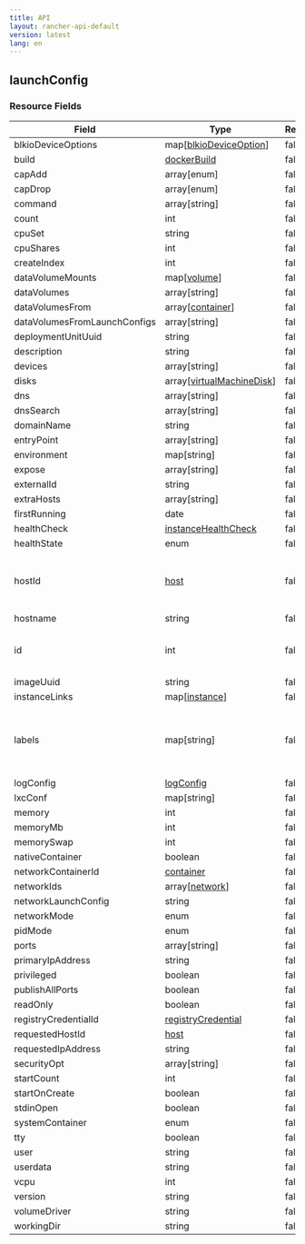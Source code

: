 ```yaml
---
title: API
layout: rancher-api-default
version: latest
lang: en
---
```


## launchConfig





### Resource Fields

Field | Type | Required | Default | Description
---|---|---|---|---
blkioDeviceOptions | map[[blkioDeviceOption]({{site.baseurl}}/rancher/{{page.version}}/{{page.lang}}/api/api-resources/blkioDeviceOption/)] | false |  | 
build | [dockerBuild]({{site.baseurl}}/rancher/{{page.version}}/{{page.lang}}/api/api-resources/dockerBuild/) | false |  | 
capAdd | array[enum] | false |  | 
capDrop | array[enum] | false |  | 
command | array[string] | false |  | 
count | int | false |  | 
cpuSet | string | false |  | 
cpuShares | int | false |  | 
createIndex | int | false |  | 
dataVolumeMounts | map[[volume]({{site.baseurl}}/rancher/{{page.version}}/{{page.lang}}/api/api-resources/volume/)] | false |  | 
dataVolumes | array[string] | false |  | 
dataVolumesFrom | array[[container]({{site.baseurl}}/rancher/{{page.version}}/{{page.lang}}/api/api-resources/container/)] | false |  | 
dataVolumesFromLaunchConfigs | array[string] | false |  | 
deploymentUnitUuid | string | false |  | 
description | string | false |  | 
devices | array[string] | false |  | 
disks | array[[virtualMachineDisk]({{site.baseurl}}/rancher/{{page.version}}/{{page.lang}}/api/api-resources/virtualMachineDisk/)] | false |  | 
dns | array[string] | false |  | 
dnsSearch | array[string] | false |  | 
domainName | string | false |  | 
entryPoint | array[string] | false |  | 
environment | map[string] | false |  | 
expose | array[string] | false |  | 
externalId | string | false |  | 
extraHosts | array[string] | false |  | 
firstRunning | date | false |  | 
healthCheck | [instanceHealthCheck]({{site.baseurl}}/rancher/{{page.version}}/{{page.lang}}/api/api-resources/instanceHealthCheck/) | false |  | 
healthState | enum | false |  | 
hostId | [host]({{site.baseurl}}/rancher/{{page.version}}/{{page.lang}}/api/api-resources/host/) | false |  | The unique identifier for the associated host
hostname | string | false |  | 
id | int | false |  | The unique identifier for the launchConfig
imageUuid | string | false |  | 
instanceLinks | map[[instance]({{site.baseurl}}/rancher/{{page.version}}/{{page.lang}}/api/api-resources/instance/)] | false |  | 
labels | map[string] | false |  | A map of key value pairs to be used as labels for the launchConfig
logConfig | [logConfig]({{site.baseurl}}/rancher/{{page.version}}/{{page.lang}}/api/api-resources/logConfig/) | false |  | 
lxcConf | map[string] | false |  | 
memory | int | false |  | 
memoryMb | int | false |  | 
memorySwap | int | false |  | 
nativeContainer | boolean | false |  | 
networkContainerId | [container]({{site.baseurl}}/rancher/{{page.version}}/{{page.lang}}/api/api-resources/container/) | false |  | 
networkIds | array[[network]({{site.baseurl}}/rancher/{{page.version}}/{{page.lang}}/api/api-resources/network/)] | false |  | 
networkLaunchConfig | string | false |  | 
networkMode | enum | false | managed | 
pidMode | enum | false |  | 
ports | array[string] | false |  | 
primaryIpAddress | string | false |  | 
privileged | boolean | false | false | 
publishAllPorts | boolean | false | false | 
readOnly | boolean | false | false | 
registryCredentialId | [registryCredential]({{site.baseurl}}/rancher/{{page.version}}/{{page.lang}}/api/api-resources/registryCredential/) | false |  | 
requestedHostId | [host]({{site.baseurl}}/rancher/{{page.version}}/{{page.lang}}/api/api-resources/host/) | false |  | 
requestedIpAddress | string | false |  | 
securityOpt | array[string] | false |  | 
startCount | int | false |  | 
startOnCreate | boolean | false | true | 
stdinOpen | boolean | false | false | 
systemContainer | enum | false |  | 
tty | boolean | false | false | 
user | string | false |  | 
userdata | string | false |  | 
vcpu | int | false | 1 | 
version | string | false | 0 | 
volumeDriver | string | false |  | 
workingDir | string | false |  | 

